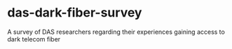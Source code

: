 # das-dark-fiber-survey
A survey of DAS researchers regarding their experiences gaining access to dark telecom fiber

